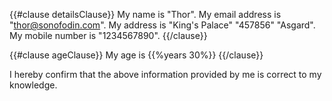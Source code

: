 {{#clause detailsClause}}
My name is "Thor". My email address is "thor@sonofodin.com".
My address is "King's Palace" "457856"    "Asgard".
My mobile number is "1234567890".
{{/clause}}

{{#clause ageClause}}
My age is {{%years 30%}}
{{/clause}}

I hereby confirm that the above information provided by me is correct to my knowledge.